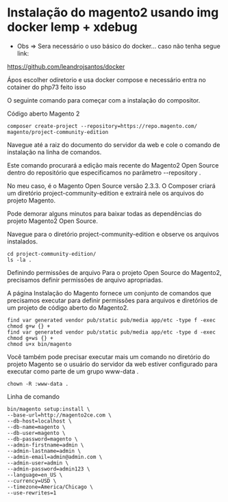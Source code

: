 # Instalação do magento2 usando img docker lemp + xdebug

* Obs => Sera necessário o uso básico do docker... 
caso não tenha segue link: 

https://github.com/leandrojsantos/docker

Ápos escolher odiretorio e usa docker compose e necessário entra no cotainer do php73 feito isso

O seguinte comando para começar com a instalação do compositor.

Código aberto Magento 2

    composer create-project --repository=https://repo.magento.com/ magento/project-community-edition


Navegue até a raiz do documento do servidor da web e cole o comando de instalação na linha de comandos.

Este comando procurará a edição mais recente do Magento2 Open Source dentro do repositório que especificamos no parâmetro --repository . 

No meu caso, é o Magento Open Source versão 2.3.3. O Composer criará um diretório project-community-edition e extrairá nele os arquivos do projeto Magento.

Pode demorar alguns minutos para baixar todas as dependências do projeto Magento2 Open Source.

Navegue para o diretório project-community-edition e observe os arquivos instalados.

    cd project-community-edition/
    ls -la .

Definindo permissões de arquivo
Para o projeto Open Source do Magento2, precisamos definir permissões de arquivo apropriadas. 

A página Instalação do Magento fornece um conjunto de comandos que precisamos executar para definir permissões para arquivos e diretórios de um projeto de código aberto do Magento2.

    find var generated vendor pub/static pub/media app/etc -type f -exec chmod g+w {} +
    find var generated vendor pub/static pub/media app/etc -type d -exec chmod g+ws {} +
    chmod u+x bin/magento

Você também pode precisar executar mais um comando no diretório do projeto Magento se o usuário do servidor da web estiver configurado para executar como parte de um grupo www-data .

    chown -R :www-data .

Linha de comando

    bin/magento setup:install \
    --base-url=http://magento2ce.com \
    --db-host=localhost \
    --db-name=magento \
    --db-user=magento \
    --db-password=magento \
    --admin-firstname=admin \
    --admin-lastname=admin \
    --admin-email=admin@admin.com \
    --admin-user=admin \
    --admin-password=admin123 \
    --language=en_US \
    --currency=USD \
    --timezone=America/Chicago \
    --use-rewrites=1